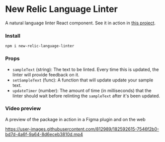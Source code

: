 # New Relic Language Linter
A natural language linter React component. See it in action in [this project](https://github.com/newrelic/new-relic-language-linter).

### Install
```
npm i new-relic-language-linter
```

### Props
- `sampleText` (string): The text to be linted. Every time this is updated, the linter will provide feedback on it.
- `setSampleText` (func): A function that will update update your sample text.
- `updateTimer` (number): The amount of time (in milliseconds) that the linter should wait before relinting the `sampleText` after it's been updated.

### Video preview
A preview of the package in action in a Figma plugin and on the web

https://user-images.githubusercontent.com/812989/182592615-7546f2b0-bd7d-4a6f-9a64-8d6eceb3810d.mp4

